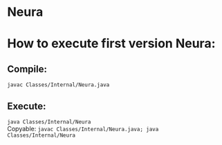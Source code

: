 # Neura

# How to execute first version Neura:
## Compile: 
``javac Classes/Internal/Neura.java``

## Execute:
``java Classes/Internal/Neura``<br>
Copyable:
``javac Classes/Internal/Neura.java;
  java Classes/Internal/Neura``
